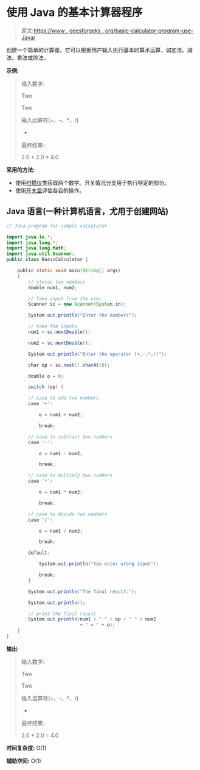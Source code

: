 # 使用 Java 的基本计算器程序

> 原文:[https://www . geesforgeks . org/basic-calculator-program-use-Java/](https://www.geeksforgeeks.org/basic-calculator-program-using-java/)

创建一个简单的计算器，它可以根据用户输入执行基本的算术运算，如加法、减法、乘法或除法。

**示例:**

> 输入数字:
> 
> Two
> 
> Two
> 
> 输入运算符(+、-、*、/)
> 
> +
> 
> 最终结果:
> 
> 2.0 + 2.0 = 4.0

**采用的方法:**

*   使用[扫描仪](https://www.google.com/url?client=internal-element-cse&cx=009682134359037907028:tj6eafkv_be&q=https://www.geeksforgeeks.org/scanner-class-in-java/&sa=U&ved=2ahUKEwiinq7g7YbtAhX9xzgGHR1KAPwQFjAAegQIBhAC&usg=AOvVaw3q2pSLH7JpC2tHq3kSn-6S)类获取两个数字。开关情况分支用于执行特定的部分。
*   使用[开关盒](https://www.google.com/url?client=internal-element-cse&cx=009682134359037907028:tj6eafkv_be&q=https://www.geeksforgeeks.org/switch-statement-in-java/&sa=U&ved=2ahUKEwi24pjL7YbtAhUIzDgGHYrSD4UQFjAAegQIBBAC&usg=AOvVaw15q_1uIqbev-aSMqLlDk7D)评估各自的操作。

## Java 语言(一种计算机语言，尤用于创建网站)

```java
// Java program for simple calculator

import java.io.*;
import java.lang.*;
import java.lang.Math;
import java.util.Scanner;
public class BasicCalculator {

    public static void main(String[] args)
    {
        // stores two numbers
        double num1, num2;

        // Take input from the user
        Scanner sc = new Scanner(System.in);

        System.out.println("Enter the numbers");

        // take the inputs
        num1 = sc.nextDouble();

        num2 = sc.nextDouble();

        System.out.println("Enter the operator (+,-,*,/)");

        char op = sc.next().charAt(0);

        double o = 0;

        switch (op) {

        // case to add two numbers
        case '+':

            o = num1 + num2;

            break;

        // case to subtract two numbers
        case '-':

            o = num1 - num2;

            break;

        // case to multiply two numbers
        case '*':

            o = num1 * num2;

            break;

        // case to divide two numbers
        case '/':

            o = num1 / num2;

            break;

        default:

            System.out.println("You enter wrong input");

            break;
        }

        System.out.println("The final result:");

        System.out.println();

        // print the final result
        System.out.println(num1 + " " + op + " " + num2
                           + " = " + o);
    }
}
```

**输出:**

> 输入数字:
> 
> Two
> 
> Two
> 
> 输入运算符(+、-、*、/)
> 
> +
> 
> 最终结果:
> 
> 2.0 + 2.0 = 4.0

**时间复杂度:** O(1)

**辅助空间:** O(1)